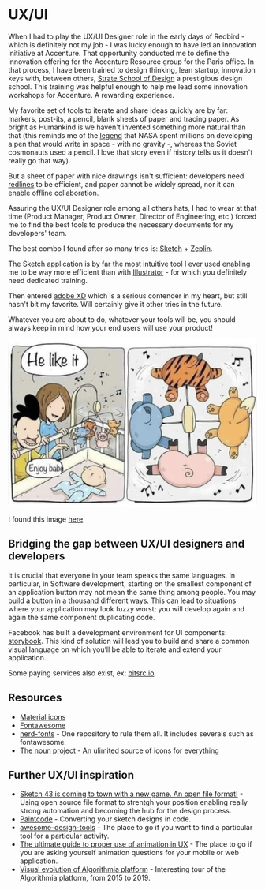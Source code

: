 # UX/UI

When I had to play the UX/UI Designer role in the early days of Redbird - which is definitely not my job - I was lucky enough to have led an innovation initiative at Accenture. That opportunity conducted me to define the innovation offering for the Accenture Resource group for the Paris office. In that process, I have been trained to design thinking, lean startup, innovation keys with, between others, [Strate School of Design](https://en.wikipedia.org/wiki/Strate_School_of_Design) a prestigious design school. This training was helpful enough to help me lead some innovation workshops for Accenture. A rewarding experience.

My favorite set of tools to iterate and share ideas quickly are by far: markers, post-its, a pencil, blank sheets of paper and tracing paper. As bright as Humankind is we haven't invented something more natural than that (this reminds me of the [legend](https://www.scientificamerican.com/article/fact-or-fiction-nasa-spen/) that NASA spent millions on developing a pen that would write in space - with no gravity -, whereas the Soviet cosmonauts used a pencil. I love that story even if history tells us it doesn't really go that way).

But a sheet of paper with nice drawings isn't sufficient: developers need [redlines](https://www.uxbeginner.com/glossary/redlining/) to be efficient, and paper cannot be widely spread, nor it can enable offline collaboration.

Assuring the UX/UI Designer role among all others hats, I had to wear at that time (Product Manager, Product Owner, Director of Engineering, etc.) forced me to find the best tools to produce the necessary documents for my developers' team.

The best combo I found after so many tries is: [Sketch](https://www.sketchapp.com/) + [Zeplin](https://zeplin.io/).

The Sketch application is by far the most intuitive tool I ever used enabling me to be way more efficient than with [Illustrator](https://www.adobe.com/fr/products/illustrator.html) - for which you definitely need dedicated training.

Then entered [adobe XD](https://www.adobe.com/products/xd.html) which is a serious contender in my heart, but still hasn't bit my favorite. Will certainly give it other tries in the future.

Whatever you are about to do, whatever your tools will be, you should always keep in mind how your end users will use your product!

<img src="./resources/he-like-it.jpg" alt="'He like it' Images may be subject to copyright.">

I found this image [here](http://web.archive.org/web/20190327000730/https://twitter.com/vipinmittal143/status/1095287089111941120)

## Bridging the gap between UX/UI designers and developers

It is crucial that everyone in your team speaks the same languages. In particular, in Software development, starting on the smallest component of an application button may not mean the same thing among people. You may build a button in a thousand different ways. This can lead to situations where your application may look fuzzy worst; you will develop again and again the same component duplicating code.

Facebook has built a development environment for UI components: [storybook](https://github.com/storybooks/storybook). This kind of solution will lead you to build and share a common visual language on which you’ll be able to iterate and extend your application.

Some paying services also exist, ex: [bitsrc.io](https://bitsrc.io/).

## Resources

* [Material icons](https://material.io/tools/icons/)
* [Fontawesome](https://github.com/FortAwesome/Font-Awesome)
* [nerd-fonts](https://github.com/ryanoasis/nerd-fonts) - One repository to rule them all. It includes severals such as fontawesome.
* [The noun project](https://thenounproject.com/) - An ulimited source of icons for everything

## Further UX/UI inspiration

* [Sketch 43 is coming to town with a new game. An open file format!](https://medium.com/sketch-app-sources/sketch-43-is-coming-to-town-with-a-new-game-an-open-file-format-ae62e7e7c223) - Using open source file format to strentgh your position enabling really strong automation and becoming the hub for the design process.
* [Paintcode](https://www.paintcodeapp.com/sketch) - Converting your sketch designs in code.
* [awesome-design-tools](https://github.com/LisaDziuba/Awesome-Design-Tools) - The place to go if you want to find a particular tool for a particular activity.
* [The ultimate guide to proper use of animation in UX](https://uxdesign.cc/the-ultimate-guide-to-proper-use-of-animation-in-ux-10bd98614fa9) - The place to go if you are asking yourself animation questions for your mobile or web application.
* [Visual evolution of Algorithmia platform](https://blog.algorithmia.com/we-got-a-new-look/) - Interesting tour of the Algorithmia platform, from 2015 to 2019.
